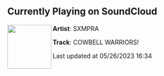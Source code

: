 ## Currently Playing on SoundCloud

[<img align="left" width="100" src="https://i1.sndcdn.com/artworks-QYjfyYaqWi66-0-t500x500.jpg">](https://soundcloud.com/sxmpra/cowbell-warriors)

**Artist**: SXMPRA 

**Track**: COWBELL WARRIORS!

Last updated at 05/26/2023 16:34
